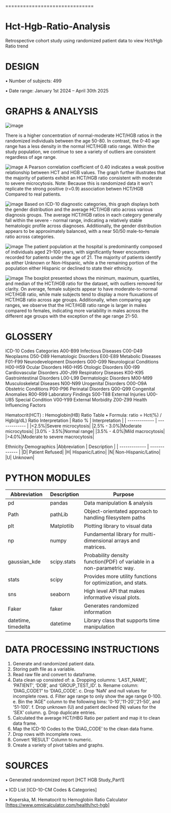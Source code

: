 ==============================
# Hct-Hgb-Ratio-Analysis
Retrospective cohort study using randomized patient data to view Hct/Hgb Ratio trend


DESIGN
===========================
•	Number of subjects: 499

•	Date range: January 1st 2024 – April 30th 2025


GRAPHS & ANALYSIS
===============================
![image](https://github.com/user-attachments/assets/fca6354d-0055-46ef-810d-199e8921a790)

There is a higher concentration of normal-moderate HCT/HGB ratios in the randomized individuals between the age 50-80. In contrast, the 0-40 age range has a less density in the normal HCT/HGB ratio range. Within the study population, we continue to see a variety of outliers are consistent regardless of age range.

![image](https://github.com/user-attachments/assets/f98e7feb-5e34-41c9-83c8-114fc3a6cd5b)
A Pearson correlation coefficient of 0.40 indicates a weak positive relationship between HCT and HGB values. The graph further illustrates that the majority of patients exhibit an HCT/HGB ratio consistent with moderate to severe microcytosis. Note: Because this is randomized data it won't replicate the strong positive (r=0.9) association betwen HCT/HGB Compared to real patients.

![image](https://github.com/user-attachments/assets/57ffcefd-5202-4b8d-8356-49a952cf205b)
Based on ICD-10 diagnostic categories, this graph displays both the gender distribution and the average HCT/HGB ratio across various diagnosis groups. The average HCT/HGB ratios in each category generally fall within the severe - normal range, indicating a relatively stable hematologic profile across diagnoses. Additionally, the gender distribution appears to be approximately balanced, with a near 50/50 male-to-female ratio across categories.

![image](https://github.com/user-attachments/assets/362152b6-b690-42a9-8d9d-255f691a5f70)
The patient population at the hospital is predominantly composed of individuals aged 21–100 years, with significantly fewer encounters recorded for patients under the age of 21. The majority of patients identify as either Unknown or Non-Hispanic, while a the remaining portion of the population either Hispanic or declined to state their ethnicity.

![image](https://github.com/user-attachments/assets/88fb0a4e-5f16-4853-b5ac-2272a8e2f208)
The boxplot presented shows the minimum, maximum, quartiles, and median of the HCT/HGB ratio for the dataset, with outliers removed for clarity. On average, female subjects appear to have moderate-to-normal HCT/HGB ratio, while male subjects tend to display a more fluxuations of HCT/HGB ratio across age groups. Additionally, when comparing age ranges, we observe that the HCT/HGB ratio range is larger in males compared to females, indicating more variability in males across the different age groups with the exception of the age range 21-50.

GLOSSERY
==============================
ICD-10 Codes	Categories
A00-B99	Infectious Diseases
C00-D49	Neoplasms
D50-D89	Hematologic Disorders
E00-E89	Metabolic Diseases
F01-F99	Neurodevelopment Disorders
G00-G99	Neurological Conditions
H00-H59	Ocular Disorders
H60-H95	Otologic Disorders
I00-I99	Cardiovascular Disorders
J00-J99	Respiratory Diseases
K00-K95	Gastrointestinal Disorders
L00-L99	Dermatologic Disorders
M00-M99	Musculoskeletal Diseases
N00-N99	Urogenital Disorders
O00-O9A	Obstetric Conditions
P00-P96	Perinatal Disorders
Q00-Q99	Congenital Anomalies
R00-R99	Laboratory Findings
S00-T88	External Injuries
U00-U85	Special Condition
V00-Y99	External Morbidity
Z00-Z99	Health Influencing Factors


Hematocrit(HCT) : Hemoglobin(HB) Ratio Table
•	Formula: ratio = Hct(%) / Hgb(g/dL)
Ratio	Interpretation
| Ratio %  | Interpretation |
| ------------- | ------------- |
|<2.5%|Severe microcytosis|
|2.5% - 3.0%|Moderate microcytosis|
|3.0% - 3.5%|Normal range|
|3.5% - 4.0%|Mild macrocytosis|
|>4.0%|Moderate to severe macrocytosis|

Ethnicity Demographics
|Abbreviation | Description |
| ------------- | ------------- |
|D| Patient Refused|
|H| Hispanic/Latino|
|N| Non-Hispanic/Latino|
|U| Unknown|

PYTHON MODULES
==============================
|Abbreviation | Description | Purpose |
| ------------- | ------------- | ------------- |
|pd	|pandas	|Data manipulation & analysis|
|Path	|pathLib	|Object-orientated approach to handling filesystem paths|
|plt	|Matplotlib	|Plotting library to visual data|
|np	|numpy	|Fundamental library for multi-dimensional arrays and matrices.|
|gaussian_kde	|scipy.stats	|Probability density function(PDF) of variable in a non-parametric way.|
|stats	|scipy	|Provides more utility functions for optimization, and stats.|
|sns	|seaborn	|High level API that makes informative visual plots.|
|Faker |faker |Generates randomized information|
|datetime, timedelta |datetime |Library class that supports time manipulation|

DATA PROCESSING INSTRUCTIONS
==============================
1.  Generate and randomized patient data.
2.	Storing path file as a variable.
3.	Read raw file and convert to dataframe.
4.	Data clean up consisted of:
a.	Dropping columns: ‘LAST_NAME’, ‘PATIENT’, ‘DOB’, and ‘GROUP_TEST_ID’.
b.	Rename column: ‘DIAG_CODE1” to ‘DIAG_CODE’.
c.	Drop ‘NaN’ and null values for incomplete rows.
d.	Filter age range to only show the age range 0-100.
e.	Bin the ‘AGE” column to the following bins: '0-10','11-20','21-50', and '51-100'.
f.	Drop unknown (U) and patient declined (N) values for the ‘SEX’ column.
g.	Drop duplicate entries.
5.	Calculated the average HCT/HBG Ratio per patient and map it to clean data frame.
6.	Map the ICD-10 Codes to the ‘DIAG_CODE’ to the clean data frame.
7.	Drop rows with incomplete rows.
8.	Convert ‘RESULT’ Column to numeric.
9.	Create a variety of pivot tables and graphs.

SOURCES
==============================
•	Generated randonmized report [HCT HGB Study_Part1]

•	ICD List [ICD-10-CM Codes & Categories]

•	Koperska, M. Hematocrit to Hemoglobin Ratio Calculator [https://www.omnicalculator.com/health/hct-hgb]


